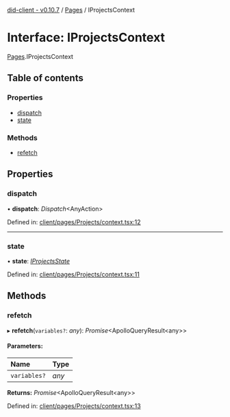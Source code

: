 [did-client - v0.10.7](../README.md) / [Pages](../modules/pages.md) / IProjectsContext

# Interface: IProjectsContext

[Pages](../modules/pages.md).IProjectsContext

## Table of contents

### Properties

- [dispatch](pages.iprojectscontext.md#dispatch)
- [state](pages.iprojectscontext.md#state)

### Methods

- [refetch](pages.iprojectscontext.md#refetch)

## Properties

### dispatch

• **dispatch**: *Dispatch*<AnyAction\>

Defined in: [client/pages/Projects/context.tsx:12](https://github.com/Puzzlepart/did/blob/dev/client/pages/Projects/context.tsx#L12)

___

### state

• **state**: [*IProjectsState*](pages.iprojectsstate.md)

Defined in: [client/pages/Projects/context.tsx:11](https://github.com/Puzzlepart/did/blob/dev/client/pages/Projects/context.tsx#L11)

## Methods

### refetch

▸ **refetch**(`variables?`: *any*): *Promise*<ApolloQueryResult<any\>\>

#### Parameters:

Name | Type |
:------ | :------ |
`variables?` | *any* |

**Returns:** *Promise*<ApolloQueryResult<any\>\>

Defined in: [client/pages/Projects/context.tsx:13](https://github.com/Puzzlepart/did/blob/dev/client/pages/Projects/context.tsx#L13)
